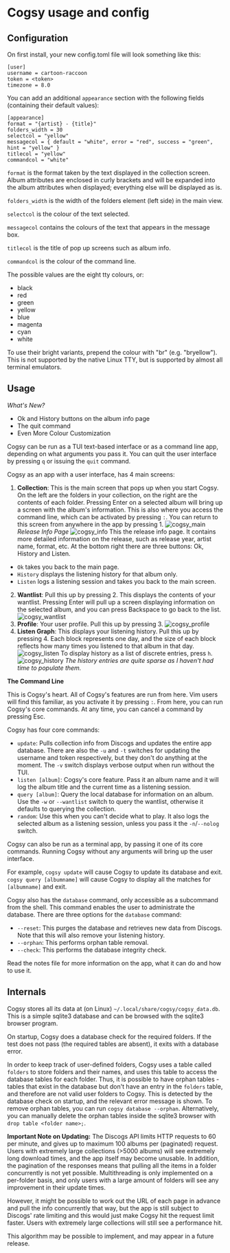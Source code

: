 # Cogsy usage and config

## Configuration

On first install, your new config.toml file will look something like this:

```text
[user]
username = cartoon-raccoon
token = <token>
timezone = 8.0
```

You can add an additional `appearance` section with the following fields (containing their default values):

```text
[appearance]
format = "{artist} - {title}"
folders_width = 30
selectcol = "yellow"
messagecol = { default = "white", error = "red", success = "green", hint = "yellow" }
titlecol = "yellow"
commandcol = "white"

```

`format` is the format taken by the text displayed in the collection screen. Album attributes are enclosed in curly brackets and will be expanded into the album attributes when displayed; everything else will be displayed as is.

`folders_width` is the width of the folders element (left side) in the main view.

`selectcol` is the colour of the text selected.

`messagecol` contains the colours of the text that appears in the message box.

`titlecol` is the title of pop up screens such as album info.

`commandcol` is the colour of the command line.

The possible values are the eight tty colours, or:

- black
- red
- green
- yellow
- blue
- magenta
- cyan
- white

To use their bright variants, prepend the colour with "br" (e.g. "bryellow"). This is not supported by the native Linux TTY, but is supported by almost all terminal emulators.

## Usage

_What's New?_

- Ok and History buttons on the album info page
- The quit command
- Even More Colour Customization

Cogsy can be run as a TUI text-based interface or as a command line app, depending on what arguments you pass it. You can quit the user interface by pressing `q` or issuing the `quit` command.

Cogsy as an app with a user interface, has 4 main screens:

1. **Collection**:
This is the main screen that pops up when you start Cogsy. On the left are the folders in your collection, on the right are the contents of each folder. Pressing Enter on a selected album will bring up a screen with the album's information. This is also where you access the command line, which can be activated by pressing `:`. You can return to this screen from anywhere in the app by pressing 1.
![cogsy_main](../images/screenshots/cogsy_main.png)
_Release Info Page_
![cogsy_info](../images/screenshots/cogsy_info.png)
This the release info page. It contains more detailed information on the release, such as release year, artist name, format, etc. At the bottom right there are three buttons: Ok, History and Listen.

- `Ok` takes you back to the main page.
- `History` displays the listening history for that album only.
- `Listen` logs a listening session and takes you back to the main screen.

2. **Wantlist**: Pull this up by pressing 2. This displays the contents of your wantlist. Pressing Enter will pull up a screen displaying information on the selected album, and you can press Backspace to go back to the list.
![cogsy_wantlist](../images/screenshots/cogsy_wantlist.png)
3. **Profile**: Your user profile. Pull this up by pressing 3.
![cogsy_profile](../images/screenshots/cogsy_profile.png)
4. **Listen Graph**: This displays your listening history. Pull this up by pressing 4. Each block represents one day, and the size of each block reflects how many times you listened to that album in that day.
![cogsy_listen](../images/screenshots/cogsy_listen.png)
To display history as a list of discrete entries, press `h`.
![cogsy_history](../images/screenshots/cogsy_history.png)
_The history entries are quite sparse as I haven't had time to populate them._

**The Command Line**

This is Cogsy's heart. All of Cogsy's features are run from here. Vim users will find this familiar, as you activate it by pressing `:`. From here, you can run Cogsy's core commands. At any time, you can cancel a command by pressing Esc.

Cogsy has four core commands:

- `update`: Pulls collection info from Discogs and updates the entire app database. There are also the `-u` and `-t` switches for updating the username and token respectively, but they don't do anything at the moment. The `-v` switch displays verbose output when run without the TUI.
- `listen [album]`: Cogsy's core feature. Pass it an album name and it will log the album title and the current time as a listening session.
- `query [album]`: Query the local database for information on an album. Use the `-w` or `--wantlist` switch to query the wantlist, otherwise it defaults to querying the collection.
- `random`: Use this when you can't decide what to play. It also logs the selected album as a listening session, unless you pass it the `-n`/`--nolog` switch.

Cogsy can also be run as a terminal app, by passing it one of its core commands. Running Cogsy without any arguments will bring up the user interface.

For example, `cogsy update` will cause Cogsy to update its database and exit. `cogsy query [albumname]` will cause Cogsy to display all the matches for `[albumname]` and exit.

Cogsy also has the `database` command, only accessible as a subcommand from the shell. This command enables the user to administrate the database. There are three options for the `database` command:

- `--reset`: This purges the database and retrieves new data from Discogs. Note that this will also remove your listening history.
- `--orphan`: This performs orphan table removal.
- `--check`: This performs the database integrity check.

Read the notes file for more information on the app, what it can do and how to use it.

## Internals
Cogsy stores all its data at (on Linux) `~/.local/share/cogsy/cogsy_data.db`.
This is a simple sqlite3 database and can be browsed with the sqlite3 browser program.

On startup, Cogsy does a database check for the required folders. If the test does not pass (the required tables are absent), it exits with a database error.

In order to keep track of user-defined folders, Cogsy uses a table called `folders` to store folders and their names, and uses this table to access the database tables for each folder. Thus, it is possible to have orphan tables - tables that exist in the database but don't have an entry in the `folders` table, and therefore are not valid user folders to Cogsy. This is detected by the database check on startup, and the relevant error message is shown. To remove orphan tables, you can run `cogsy database --orphan`. Alternatively, you can manually delete the orphan tables inside the sqlite3 browser with `drop table <folder name>;`.

**Important Note on Updating:** The Discogs API limits HTTP requests to 60 per minute, and gives up to maximum 100 albums per (paginated) request. Users with extremely large collections (>5000 albums) will see extremely long download times, and the app itself may become unusable. In addition, the pagination of the responses means that pulling all the items in a folder concurrently is not yet possible. Multithreading is only implemented on a per-folder basis, and only users with a large amount of folders will see any improvement in their update times.

However, it might be possible to work out the URL of each page in advance and pull the info concurrently that way, but the app is still subject to Discogs' rate limiting and this would just make Cogsy hit the request limit faster. Users with extremely large collections will still see a performance hit.

This algorithm may be possible to implement, and may appear in a future release.
